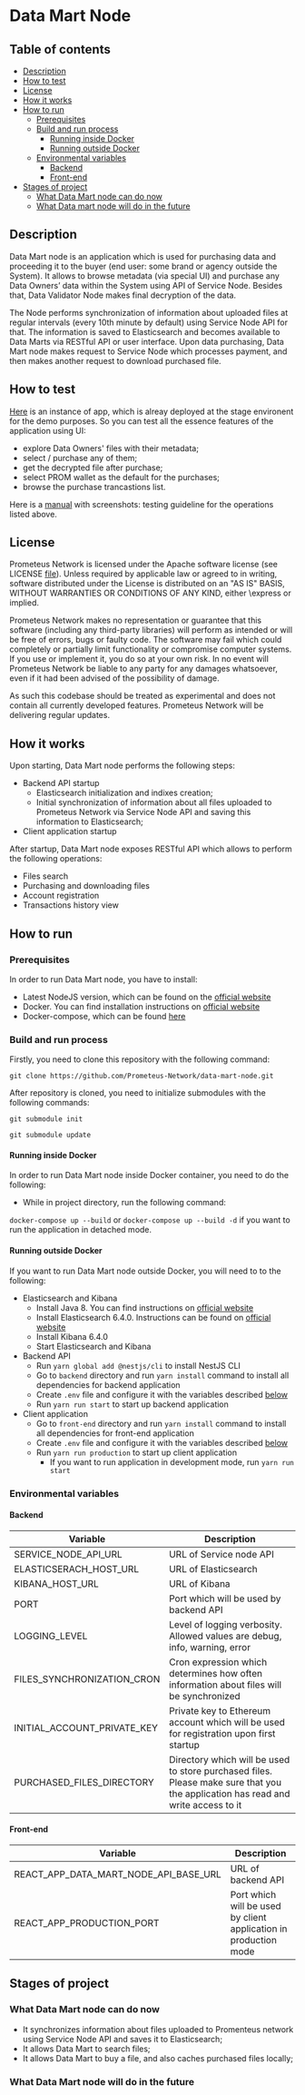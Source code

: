 # Data Mart Node

## Table of contents

- [Description](#description)
- [How to test](#how-to-test)
- [License](#license)
- [How it works](#how-it-works)
- [How to run](#how-to-run)
    - [Prerequisites](#prerequisites)
    - [Build and run process](#build-and-run-process)
        - [Running inside Docker](#running-inside-docker)
        - [Running outside Docker](#running-outside-docker)
    - [Environmental variables](#environmental-variables)
        - [Baсkend](#backend)
        - [Front-end](#front-end)
- [Stages of project](#stages-of-project)
    - [What Data Mart node can do now](#what-data-mart-node-can-do-now)
    - [What Data mart node will do in the future](#what-data-mart-node-will-do-in-the-future)


## Description

Data Mart node is an application which is used for purchasing data and proceeding it to 
the buyer (end user: some brand or agency outside the System). 
It allows to browse metadata (via special UI) and purchase any Data Owners’ data 
within the System using API of Service Node. Besides that, Data Validator Node makes final decryption of the data.
 
The Node performs synchronization of information about uploaded files at regular intervals (every 10th minute by default) 
using Service Node API for that. The information is saved to Elasticsearch 
and becomes available to Data Marts via RESTful API or user interface. 
Upon data purchasing, Data Mart node makes request to Service Node which processes payment, 
and then makes another request to download purchased file.

## How to test

[Here](http://178.62.207.53:3008/) is an instance of app, which is alreay deployed at the stage environent for the demo purposes. 
So you can test all the essence features of the application using UI: 
- explore Data Owners' files with their metadata;
- select / purchase any of them;
- get the decrypted file after purchase;
- select PROM wallet as the default for the purchases;
- browse the purchase trancastions list.

Here is a [manual](https://github.com/Prometeus-Network/data-mart-node/blob/master/test.md) with screenshots: testing guideline for the operations listed above.

## License

Prometeus Network is licensed under the Apache software license (see LICENSE [file](https://github.com/Prometeus-Network/prometeus/blob/master/LICENSE)). Unless required by applicable law or agreed to in writing, software distributed under the License is distributed on an "AS IS" BASIS, WITHOUT WARRANTIES OR CONDITIONS OF ANY KIND, either \express or implied.

Prometeus Network makes no representation or guarantee that this software (including any third-party libraries) will perform as intended or will be free of errors, bugs or faulty code. The software may fail which could completely or partially limit functionality or compromise computer systems. If you use or implement it, you do so at your own risk. In no event will Prometeus Network be liable to any party for any damages whatsoever, even if it had been advised of the possibility of damage.

As such this codebase should be treated as experimental and does not contain all currently developed features. Prometeus Network will be delivering regular updates.

## How it works

Upon starting, Data Mart node performs the following steps:
 - Backend API startup
   - Elasticsearch initialization and indixes creation;
   - Initial synchronization of information about all files uploaded to Prometeus Network via Service Node API and saving this
   information to Elasticsearch;
 - Client application startup

After startup, Data Mart node exposes RESTful API which allows to perform the following operations:
- Files search
- Purchasing and downloading files
- Account registration
- Transactions history view

## How to run

### Prerequisites

In order to run Data Mart node, you have to install:
- Latest NodeJS version, which can be found on the [official website](https://nodejs.org/en/download/current/)
- Docker. You can find installation instructions on [official website](https://docs.docker.com/install/)
- Docker-compose, which can be found [here](https://docs.docker.com/compose/install/)

### Build and run process

Firstly, you need to clone this repository with the following command:

```git clone https://github.com/Prometeus-Network/data-mart-node.git```

After repository is cloned, you need to initialize submodules with the following commands:

```git submodule init```

```git submodule update```

#### Running inside Docker

In order to run Data Mart node inside Docker container, you need to do the following:

- While in project directory, run the following command:

```docker-compose up --build``` or ```docker-compose up --build -d``` if you want to run the application in detached mode.

#### Running outside Docker

If you want to run Data Mart node outside Docker, you will need to to the following:

- Elasticsearch and Kibana
  - Install Java 8. You can find instructions on [official website](#https://openjdk.java.net/install/)
  - Install Elasticsearch 6.4.0. Instructions can be found on [official website](#https://www.elastic.co/downloads/past-releases/elasticsearch-6-4-0)
  - Install Kibana 6.4.0
  - Start Elasticsearch and Kibana
- Backend API
  - Run `yarn global add @nestjs/cli` to install NestJS CLI
  - Go to `backend` directory and run `yarn install` command to install all dependencies for backend application
  - Create `.env` file and configure it with the variables described [below](#backend)
  - Run `yarn run start` to start up backend application
- Client application
  - Go to `front-end` directory and run `yarn install` command to install all dependencies for front-end application
  - Create `.env` file and configure it with the variables described [below](#front-end)
  - Run `yarn run production` to start up client application
      - If you want to run application in development mode, run `yarn run start`


### Environmental variables

#### Backend 

| Variable                    | Description                                                                                                                      |
|-----------------------------|----------------------------------------------------------------------------------------------------------------------------------|
| SERVICE_NODE_API_URL        | URL of Service node API                                                                                                          |
| ELASTICSERACH_HOST_URL      | URL of Elasticsearch                                                                                                             |
| KIBANA_HOST_URL             | URL of Kibana                                                                                                                    |
| PORT                        | Port which will be used by backend API                                                                                           |
| LOGGING_LEVEL               | Level of logging verbosity. Allowed values are debug, info, warning, error                                                       |
| FILES_SYNCHRONIZATION_CRON  | Cron expression which determines how often information about files will be synchronized                                          |
| INITIAL_ACCOUNT_PRIVATE_KEY | Private key to Ethereum account which will be used for registration upon first startup                                           |
| PURCHASED_FILES_DIRECTORY   | Directory which will be used to store purchased files. Please make sure that you the application has read and write access to it |

#### Front-end

| Variable                              | Description                                                      |
|---------------------------------------|------------------------------------------------------------------|
| REACT_APP_DATA_MART_NODE_API_BASE_URL | URL of backend API                                               |
| REACT_APP_PRODUCTION_PORT             | Port which will be used by client application in production mode |

## Stages of project

### What Data Mart node can do now

- It synchronizes information about files uploaded to Promenteus network using Service Node API and saves it to Elasticsearch;
- It allows Data Mart to search files;
- It allows Data Mart to buy a file, and also caches purchased files locally;

### What Data Mart node will do in the future


